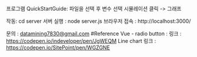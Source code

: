 프로그램 QuickStartGuide: 
파일을 선택 후 변수 선택 시뮬레이션 클릭 -> 그래프

작동:
cd server
서버 실행 : node server.js
브라우저 접속 : http://localhost:3000/


문의 : datamining7830@gmail.com
#Reference
Vue - radio button : 
링크  : https://codepen.io/indeveloper/pen/JgWEQM
Line chart 
링크 : https://codepen.io/SitePoint/pen/WGZGNE


